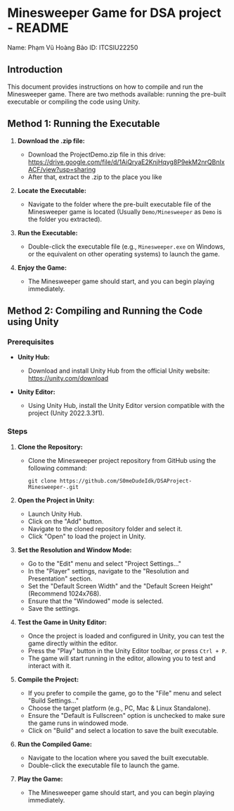 # Minesweeper Game for DSA project - README

Name: Phạm Vũ Hoàng Bảo
ID: ITCSIU22250

## Introduction
This document provides instructions on how to compile and run the Minesweeper game. There are two methods available: running the pre-built executable or compiling the code using Unity.

## Method 1: Running the Executable

1. **Download the .zip file:**
   - Download the ProjectDemo.zip file in this drive: https://drive.google.com/file/d/1AiQryaE2KnjHqyg8P9ekM2nrQBnIxACF/view?usp=sharing
   - After that, extract the .zip to the place you like

2. **Locate the Executable:**
   - Navigate to the folder where the pre-built executable file of the Minesweeper game is located (Usually `Demo/Minesweeper` as `Demo` is the folder you extracted).

3. **Run the Executable:**
   - Double-click the executable file (e.g., `Minesweeper.exe` on Windows, or the equivalent on other operating systems) to launch the game.

4. **Enjoy the Game:**
   - The Minesweeper game should start, and you can begin playing immediately.

## Method 2: Compiling and Running the Code using Unity

### Prerequisites

- **Unity Hub:**
  - Download and install Unity Hub from the official Unity website: https://unity.com/download

- **Unity Editor:**
  - Using Unity Hub, install the Unity Editor version compatible with the project (Unity 2022.3.3f1).

### Steps

1. **Clone the Repository:**
   - Clone the Minesweeper project repository from GitHub using the following command:
     ```
     git clone https://github.com/S0meDudeIdk/DSAProject-Minesweeper-.git
     ```

2. **Open the Project in Unity:**
   - Launch Unity Hub.
   - Click on the "Add" button.
   - Navigate to the cloned repository folder and select it.
   - Click "Open" to load the project in Unity.

3. **Set the Resolution and Window Mode:**
   - Go to the "Edit" menu and select "Project Settings..."
   - In the "Player" settings, navigate to the "Resolution and Presentation" section.
   - Set the "Default Screen Width" and the "Default Screen Height" (Recommend 1024x768).
   - Ensure that the "Windowed" mode is selected.
   - Save the settings.

4. **Test the Game in Unity Editor:**
   - Once the project is loaded and configured in Unity, you can test the game directly within the editor.
   - Press the "Play" button in the Unity Editor toolbar, or press `Ctrl + P`.
   - The game will start running in the editor, allowing you to test and interact with it.

5. **Compile the Project:**
   - If you prefer to compile the game, go to the "File" menu and select "Build Settings..."
   - Choose the target platform (e.g., PC, Mac & Linux Standalone).
   - Ensure the "Default is Fullscreen" option is unchecked to make sure the game runs in windowed mode.
   - Click on "Build" and select a location to save the built executable.

6. **Run the Compiled Game:**
   - Navigate to the location where you saved the built executable.
   - Double-click the executable file to launch the game.

7. **Play the Game:**
   - The Minesweeper game should start, and you can begin playing immediately.
